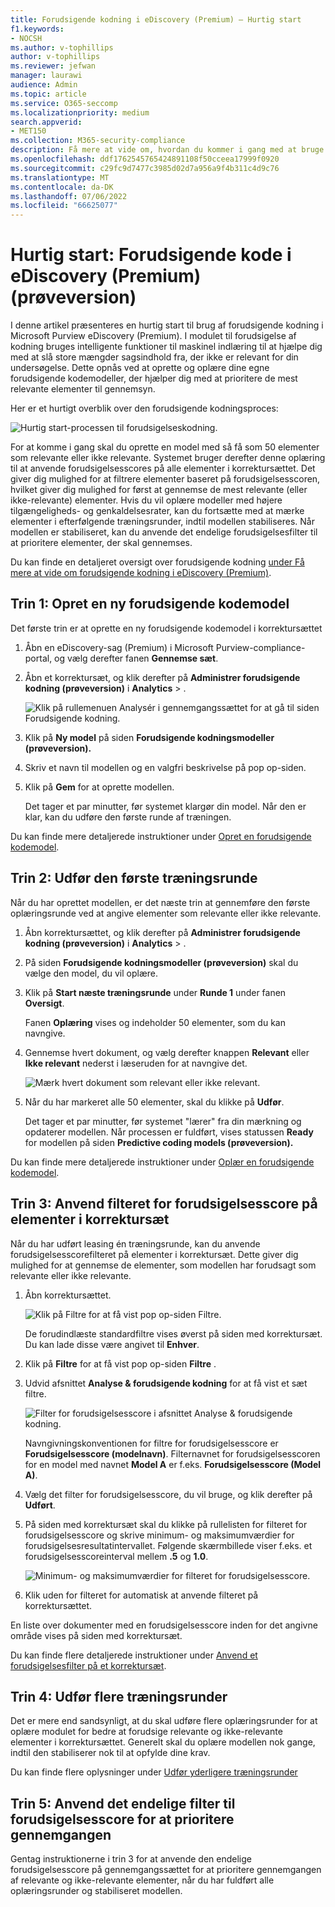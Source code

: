 ```yaml
---
title: Forudsigende kodning i eDiscovery (Premium) – Hurtig start
f1.keywords:
- NOCSH
ms.author: v-tophillips
author: v-tophillips
ms.reviewer: jefwan
manager: laurawi
audience: Admin
ms.topic: article
ms.service: O365-seccomp
ms.localizationpriority: medium
search.appverid:
- MET150
ms.collection: M365-security-compliance
description: Få mere at vide om, hvordan du kommer i gang med at bruge modulet med forudsigende kodning i eDiscovery (Premium). I denne artikel gennemgår vi processen fra ende til anden med at bruge forudsigende kodning til at identificere indhold i et anmeldelsessæt, der er mest relevant for din undersøgelse.
ms.openlocfilehash: ddf1762545765424891108f50cceea17999f0920
ms.sourcegitcommit: c29fc9d7477c3985d02d7a956a9f4b311c4d9c76
ms.translationtype: MT
ms.contentlocale: da-DK
ms.lasthandoff: 07/06/2022
ms.locfileid: "66625077"
---
```

# <a name="quick-start-predictive-coding-in-ediscovery-premium-preview"></a>Hurtig start: Forudsigende kode i eDiscovery (Premium) (prøveversion)

I denne artikel præsenteres en hurtig start til brug af forudsigende kodning i Microsoft Purview eDiscovery (Premium). I modulet til forudsigelse af kodning bruges intelligente funktioner til maskinel indlæring til at hjælpe dig med at slå store mængder sagsindhold fra, der ikke er relevant for din undersøgelse. Dette opnås ved at oprette og oplære dine egne forudsigende kodemodeller, der hjælper dig med at prioritere de mest relevante elementer til gennemsyn.

Her er et hurtigt overblik over den forudsigende kodningsproces:

![Hurtig start-processen til forudsigelseskodning.](..\media\PredictiveCodingQuickStartProcess.png)

For at komme i gang skal du oprette en model med så få som 50 elementer som relevante eller ikke relevante. Systemet bruger derefter denne oplæring til at anvende forudsigelsesscores på alle elementer i korrektursættet. Det giver dig mulighed for at filtrere elementer baseret på forudsigelsesscoren, hvilket giver dig mulighed for først at gennemse de mest relevante (eller ikke-relevante) elementer. Hvis du vil oplære modeller med højere tilgængeligheds- og genkaldelsesrater, kan du fortsætte med at mærke elementer i efterfølgende træningsrunder, indtil modellen stabiliseres. Når modellen er stabiliseret, kan du anvende det endelige forudsigelsesfilter til at prioritere elementer, der skal gennemses.

Du kan finde en detaljeret oversigt over forudsigende kodning [under Få mere at vide om forudsigende kodning i eDiscovery (Premium)](predictive-coding-overview.md).

## <a name="step-1-create-a-new-predictive-coding-model"></a>Trin 1: Opret en ny forudsigende kodemodel

Det første trin er at oprette en ny forudsigende kodemodel i korrektursættet

1. Åbn en eDiscovery-sag (Premium) i Microsoft Purview-compliance-portal, og vælg derefter fanen **Gennemse sæt**.

2. Åbn et korrektursæt, og klik derefter på **Administrer forudsigende kodning (prøveversion)** i **Analytics** > .

   ![Klik på rullemenuen Analysér i gennemgangssættet for at gå til siden Forudsigende kodning.](..\media\ManagePredictiveCoding.png)

3. Klik på **Ny model** på siden **Forudsigende kodningsmodeller (prøveversion).**

4. Skriv et navn til modellen og en valgfri beskrivelse på pop op-siden.

5. Klik på **Gem** for at oprette modellen.

   Det tager et par minutter, før systemet klargør din model. Når den er klar, kan du udføre den første runde af træningen.

Du kan finde mere detaljerede instruktioner under [Opret en forudsigende kodemodel](predictive-coding-create-model.md).

## <a name="step-2-perform-the-first-training-round"></a>Trin 2: Udfør den første træningsrunde

Når du har oprettet modellen, er det næste trin at gennemføre den første oplæringsrunde ved at angive elementer som relevante eller ikke relevante.

1. Åbn korrektursættet, og klik derefter på **Administrer forudsigende kodning (prøveversion)** i **Analytics** > .

2. På siden **Forudsigende kodningsmodeller (prøveversion)** skal du vælge den model, du vil oplære.

3. Klik på **Start næste træningsrunde** under **Runde 1** under fanen **Oversigt**.

   Fanen **Oplæring** vises og indeholder 50 elementer, som du kan navngive.

4. Gennemse hvert dokument, og vælg derefter knappen **Relevant** eller **Ikke relevant** nederst i læseruden for at navngive det.

   ![Mærk hvert dokument som relevant eller ikke relevant.](..\media\TrainModel1.png)

5. Når du har markeret alle 50 elementer, skal du klikke på **Udfør**.

    Det tager et par minutter, før systemet "lærer" fra din mærkning og opdaterer modellen. Når processen er fuldført, vises statussen **Ready** for modellen på siden **Predictive coding models (prøveversion).**

Du kan finde mere detaljerede instruktioner under [Oplær en forudsigende kodemodel](predictive-coding-train-model.md).

## <a name="step-3-apply-the-prediction-score-filter-to-items-in-review-set"></a>Trin 3: Anvend filteret for forudsigelsesscore på elementer i korrektursæt

Når du har udført leasing én træningsrunde, kan du anvende forudsigelsesscorefilteret på elementer i korrektursæt. Dette giver dig mulighed for at gennemse de elementer, som modellen har forudsagt som relevante eller ikke relevante.   

1. Åbn korrektursættet.

   ![Klik på Filtre for at få vist pop op-siden Filtre.](..\media\PredictionScoreFilter0.png)

   De forudindlæste standardfiltre vises øverst på siden med korrektursæt. Du kan lade disse være angivet til **Enhver**.

2. Klik på **Filtre** for at få vist pop op-siden **Filtre** .

3. Udvid afsnittet **Analyse & forudsigende kodning** for at få vist et sæt filtre.

      ![Filter for forudsigelsesscore i afsnittet Analyse & forudsigende kodning.](..\media\PredictionScoreFilter1.png)

   Navngivningskonventionen for filtre for forudsigelsesscore er **Forudsigelsesscore (modelnavn)**. Filternavnet for forudsigelsesscoren for en model med navnet **Model A** er f.eks. **Forudsigelsesscore (Model A)**.

4. Vælg det filter for forudsigelsesscore, du vil bruge, og klik derefter på **Udført**.

5. På siden med korrektursæt skal du klikke på rullelisten for filteret for forudsigelsesscore og skrive minimum- og maksimumværdier for forudsigelsesresultatintervallet. Følgende skærmbillede viser f.eks. et forudsigelsesscoreinterval mellem **.5** og **1.0**.

   ![Minimum- og maksimumværdier for filteret for forudsigelsesscore.](..\media\PredictionScoreFilter2.png)

6. Klik uden for filteret for automatisk at anvende filteret på korrektursættet.

  En liste over dokumenter med en forudsigelsesscore inden for det angivne område vises på siden med korrektursæt.

Du kan finde flere detaljerede instruktioner under [Anvend et forudsigelsesfilter på et korrektursæt](predictive-coding-apply-prediction-filter.md).

## <a name="step-4-perform-more-training-rounds"></a>Trin 4: Udfør flere træningsrunder

Det er mere end sandsynligt, at du skal udføre flere oplæringsrunder for at oplære modulet for bedre at forudsige relevante og ikke-relevante elementer i korrektursættet. Generelt skal du oplære modellen nok gange, indtil den stabiliserer nok til at opfylde dine krav.

Du kan finde flere oplysninger under [Udfør yderligere træningsrunder](predictive-coding-train-model.md#perform-additional-training-rounds)

## <a name="step-5-apply-the-final-prediction-score-filter-to-prioritize-review"></a>Trin 5: Anvend det endelige filter til forudsigelsesscore for at prioritere gennemgangen

Gentag instruktionerne i trin 3 for at anvende den endelige forudsigelsesscore på gennemgangssættet for at prioritere gennemgangen af relevante og ikke-relevante elementer, når du har fuldført alle oplæringsrunder og stabiliseret modellen.
